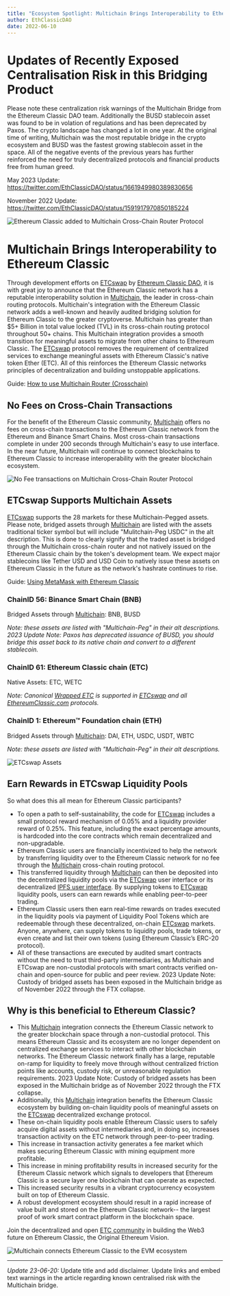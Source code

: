 ```yaml
---
title: "Ecosystem Spotlight: Multichain Brings Interoperability to Ethereum Classic"
author: EthClassicDAO
date: 2022-06-10
---
```


# Updates of Recently Exposed Centralisation Risk in this Bridging Product

Please note these centralization risk warnings of the Multichain Bridge from the Ethereum Classic DAO team. Additionally the BUSD stablecoin asset was found to be in volation of regulations and has been deprecated by Paxos. The crypto landscape has changed a lot in one year. At the original time of writing, Multichain was the most reputable bridge in the crypto ecosystem and BUSD was the fastest growing stablecoin asset in the space. All of the negative events of the previous years has further reinforced the need for truly decentralized protocols and financial products free from human greed.

May 2023 Update: https://twitter.com/EthClassicDAO/status/1661949980389830656

November 2022 Update: https://twitter.com/EthClassicDAO/status/1591917970850185224

![Ethereum Classic added to Multichain Cross-Chain Router Protocol](./multichain-integration-ethereum-classic.png)

# Multichain Brings Interoperability to Ethereum Classic

Through development efforts on [ETCswap](https://swap.ethereumclassic.com) by [Ethereum Classic DAO](https://twitter.com/EthClassicDAO), it is with great joy to announce that the Ethereum Classic network has a reputable interoperability solution in [Multichain](https://multichain.org), the leader in cross-chain routing protocols. Multichain's integration with the Ethereum Classic network adds a well-known and heavily audited bridging solution for Ethereum Classic to the greater cryptoverse. Multichain has greater than $5+ Billion in total value locked (TVL) in its cross-chain routing protocol throughout 50+ chains. This Multichain integration provides a smooth transition for meaningful assets to migrate from other chains to Ethereum Classic. The [ETCswap](https://swap.ethereumclassic.com) protocol removes the requirement of centralized services to exchange meaningful assets with Ethereum Classic's native token Ether (ETC). All of this reinforces the Ethereum Classic networks principles of decentralization and building unstoppable applications.

Guide: [How to use Multichain Router (Crosschain)](https://youtu.be/G8vN2c2Mhc4)
 
## No Fees on Cross-Chain Transactions
 
For the benefit of the Ethereum Classic community, [Multichain](https://multichain.org) offers no fees on cross-chain transactions to the Ethereum Classic network from the Ethereum and Binance Smart Chains. Most cross-chain transactions complete in under 200 seconds through Multichain's easy to use interface. In the near future, Multichain will continue to connect blockchains to Ethereum Classic to increase interoperability with the greater blockchain ecosystem.

![No Fee transactions on Multichain Cross-Chain Router Protocol](./multichain-no-fees.png)
 
## ETCswap Supports Multichain Assets
 
[ETCswap](https://swap.ethereumclassic.com) supports the 28 markets for these Multichain-Pegged assets. Please note, bridged assets through [Multichain](https://app.multichain.org) are listed with the assets traditional ticker symbol but will include "Mulitchain-Peg USDC" in the alt description. This is done to clearly signify that the traded asset is bridged through the Multichain cross-chain router and not natively issued on the Ethereum Classic chain by the token's development team. We expect major stablecoins like Tether USD and USD Coin to natively issue these assets on Ethereum Classic in the future as the network's hashrate continues to rise.
 
Guide: [Using MetaMask with Ethereum Classic](/knowledge/metamask)
 
### ChainID 56: Binance Smart Chain (BNB)
 
Bridged Assets through [Multichain](https://app.multichain.org): BNB, BUSD
 
*Note: these assets are listed with "Multichain-Peg" in their alt descriptions.*
*2023 Update Note: Paxos has deprecated issuance of BUSD, you should bridge this asset back to its native chain and convert to a different stablecoin.*
 
### ChainID 61: Ethereum Classic chain (ETC)
 
Native Assets: ETC, WETC
 
*Note: Canonical [Wrapped ETC](https://wrappedether.org) is supported in [ETCswap](https://swap.ethereumclassic.com) and all [EthereumClassic.com](https://ethereumclassic.com) protocols.*
 
### ChainID 1: Ethereum™ Foundation chain (ETH)
 
Bridged Assets through [Multichain](https://app.multichain.org): DAI, ETH, USDC, USDT, WBTC
 
*Note: these assets are listed with "Multichain-Peg" in their alt descriptions.*

![ETCswap Assets](./etc-swap-assets.png)

## Earn Rewards in ETCswap Liquidity Pools

So what does this all mean for Ethereum Classic participants?

* To open a path to self-sustainability, the code for [ETCswap](https://swap.ethereumclassic.com) includes a small protocol reward mechanism of 0.05% and a liquidity provider reward of 0.25%. This feature, including the exact percentage amounts, is hardcoded into the core contracts which remain decentralized and non-upgradable.
* Ethereum Classic users are financially incentivized to help the network by transferring liquidity over to the Ethereum Classic network for no fee through the [Multichain](https://app.multichain.org) cross-chain routing protocol.
* This transferred liquidity through [Multichain](https://app.multichain.org) can then be deposited into the decentralized liquidity pools via the [ETCswap](https://swap.ethereumclassic.com) user interface or its decentralized [IPFS user interface](https://ipfs.io/ipfs/QmSCGpteEcfCDXcQunMyxbaAkBWB5edMFAWnzYXMCqaCKf). By supplying tokens to [ETCswap](https://swap.ethereumclassic.com) liquidity pools, users can earn rewards while enabling peer-to-peer trading.
* Ethereum Classic users then earn real-time rewards on trades executed in the liquidity pools via payment of Liquidity Pool Tokens which are redeemable through these decentralized, on-chain [ETCswap](https://swap.ethereumclassic.com) markets. Anyone, anywhere, can supply tokens to liquidity pools, trade tokens, or even create and list their own tokens (using Ethereum Classic’s ERC-20 protocol).
* All of these transactions are executed by audited smart contracts without the need to trust third-party intermediaries, as Multichain and ETCswap are non-custodial protocols with smart contracts verified on-chain and open-source for public and peer review. 2023 Update Note: Custody of bridged assets has been exposed in the Multichain bridge as of November 2022 through the FTX collapse.

## Why is this beneficial to Ethereum Classic?

* This [Multichain](https://app.multichain.org) integration connects the Ethereum Classic network to the greater blockchain space through a non-custodial protocol. This means Ethereum Classic and its ecosystem are no longer dependent on centralized exchange services to interact with other blockchain networks. The Ethereum Classic network finally has a large, reputable on-ramp for liquidity to freely move through without centralized friction points like accounts, custody risk, or unreasonable regulation requirements. 2023 Update Note: Custody of bridged assets has been exposed in the Multichain bridge as of November 2022 through the FTX collapse.
* Additionally, this [Multichain](https://app.multichain.org) integration benefits the Ethereum Classic ecosystem by building on-chain liquidity pools of meaningful assets on the [ETCswap](https://swap.ethereumclassic.com) decentralized exchange protocol.
* These on-chain liquidity pools enable Ethereum Classic users to safely acquire digital assets without intermediaries and, in doing so, increases transaction activity on the ETC network through peer-to-peer trading.
* This increase in transaction activity generates a fee market which makes securing Ethereum Classic with mining equipment more profitable.
* This increase in mining profitability results in increased security for the Ethereum Classic network which signals to developers that Ethereum Classic is a secure layer one blockchain that can operate as expected.
* This increased security results in a vibrant cryptocurrency ecosystem built on top of Ethereum Classic.
* A robust development ecosystem should result in a rapid increase of value built and stored on the Ethereum Classic network-- the largest proof of work smart contract platform in the blockchain space.

Join the decentralized and open [ETC community](https://ethereumclassic.org/discord) in building the Web3 future on Ethereum Classic, the Original Ethereum Vision.

![Multichain connects Ethereum Classic to the EVM ecosystem](./etc-buzz.png)

---

*Update 23-06-20:* Update title and add disclaimer. Update links and embed text warnings in the article regarding known centralised risk with the Multichain bridge.
